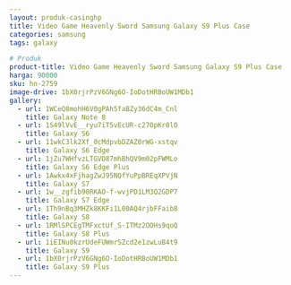 ```yaml
---
layout: produk-casinghp
title: Video Game Heavenly Sword Samsung Galaxy S9 Plus Case
categories: samsung
tags: galaxy

# Produk
product-title: Video Game Heavenly Sword Samsung Galaxy S9 Plus Case
harga: 90000
sku: hn-2759
image-drive: 1bX0rjrPzV6GNg6O-IoDotHRBoUW1MDb1
gallery:
  - url: 1WCeQ8mohH6V0gPAh5faBZy36dC4m_Cnl
    title: Galaxy Note 8
  - url: 1S49lVvE__ryu7iT5vEcUR-c27OpKr0lO
    title: Galaxy S6
  - url: 11wkC3lk2Xf_0cMdpvbDZAZ0rWG-xstqv
    title: Galaxy S6 Edge
  - url: 1jZu7WHfvzLTGVD87mhBhQV9m02pFWMLo
    title: Galaxy S6 Edge Plus
  - url: 1Awkx4xFjhagZwJ95NQfYuPpBREqXPVjN
    title: Galaxy S7
  - url: 1w__zgfib90RKAO-f-wvjPD1LM3Q2GDP7
    title: Galaxy S7 Edge
  - url: 1Th9nBq3MHZk8KKFi1L00AQ4rjbFFaib8
    title: Galaxy S8
  - url: 1RMlSPCEgTMFxctUf_S-ITMz2OOHs9qoQ
    title: Galaxy S8 Plus
  - url: 1iEINu0kzrUdeFUWmrSZcd2e1zwLuB4t9
    title: Galaxy S9
  - url: 1bX0rjrPzV6GNg6O-IoDotHRBoUW1MDb1
    title: Galaxy S9 Plus
---
```

